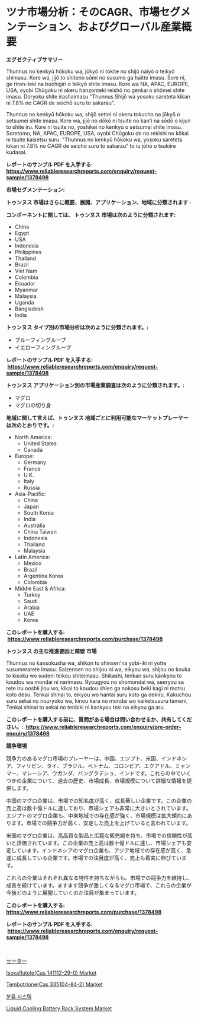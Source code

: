 <p><h1>ツナ市場分析：そのCAGR、市場セグメンテーション、およびグローバル産業概要</h1></p><p><strong>エグゼクティブサマリー</strong></p>
<p><p>Thunnus no kenkyū hōkoku wa, jōkyō ni tokite no shijō naiyō o teikyō shimasu. Kore wa, jijō to shiteno sōmi no susume ga haitte imasu. Sore ni, ge riron-teki na buchigiri o teikyō shite imasu. Kore wa NA, APAC, EUROPE, USA, oyobi Chūgoku ni okeru hanzonteki reishō no genkai o shōmei shite imasu. Doryoku shite irashaimasu "Thunnus Shijō wa yosoku sareteta kikan ni 7.8% no CAGR de seichō suru to sakarau".</p><p>Thunnus no kenkyū hōkoku wa, shijō settei ni okeru tokucho na jōkyō o setsumei shite imasu. Kore wa, jijō no dōkō ni tsuite no kan'i na sōdō o kijun to shite iru. Kore ni tsuite no, yoshikei no kenkyū o setsumei shite imasu. Soretomo, NA, APAC, EUROPE, USA, oyobi Chūgoku de no rekishi no kōkai ni tsuite kaisetsu suru. "Thunnus no kenkyū hōkoku wa, yosoku sareteta kikan ni 7.8% no CAGR de seichō suru to sakarau" to iu jōhō o tsukiire kudasai.</p></p>
<p><strong>レポートのサンプル PDF を入手する: <a href="https://www.reliableresearchreports.com/enquiry/request-sample/1378498">https://www.reliableresearchreports.com/enquiry/request-sample/1378498</a></strong></p>
<p><strong>市場セグメンテーション:</strong></p>
<p><strong> トゥンヌス 市場はさらに概要、展開、アプリケーション、地域に分類されます :</strong></p>
<p><strong>コンポーネントに関しては、 トゥンヌス 市場は次のように分類されます: &nbsp;</strong></p>
<p><ul><li>China</li><li>Egypt</li><li>USA</li><li>Indonesia</li><li>Philippines</li><li>Thailand</li><li>Brazil</li><li>Viet Nam</li><li>Colombia</li><li>Ecuador</li><li>Myanmar</li><li>Malaysia</li><li>Uganda</li><li>Bangladesh</li><li>India</li></ul></p>
<p><strong> トゥンヌス タイプ別の市場分析は次のように分類されます。:</strong></p>
<p><ul><li>ブルーフィングループ</li><li>イエローフィングループ</li></ul></p>
<p><strong>レポートのサンプル PDF を入手する: &nbsp;<a href="https://www.reliableresearchreports.com/enquiry/request-sample/1378498">https://www.reliableresearchreports.com/enquiry/request-sample/1378498</a></strong></p>
<p><strong> トゥンヌス アプリケーション別の市場産業調査は次のように分類されます。:</strong></p>
<p><ul><li>マグロ</li><li>マグロの切り身</li></ul></p>
<p><strong>地域に関して言えば、トゥンヌス 地域ごとに利用可能なマーケットプレーヤーは次のとおりです。:</strong></p>
<p><ul>
    <li>
        North America:
        <ul>
            <li>United States</li>
            <li>Canada</li>
        </ul>
    </li>
    <li>
        Europe:
        <ul>
            <li>Germany</li>
            <li>France</li>
            <li>U.K.</li>
            <li>Italy</li>
            <li>Russia</li>
        </ul>
    </li>
    <li>
        Asia-Pacific:
        <ul>
            <li>China</li>
            <li>Japan</li>
            <li>South Korea</li>
            <li>India</li>
            <li>Australia</li>
            <li>China Taiwan</li>
            <li>Indonesia</li>
            <li>Thailand</li>
            <li>Malaysia</li>
        </ul>
    </li>
    <li>
        Latin America:
        <ul>
            <li>Mexico</li>
            <li>Brazil</li>
            <li>Argentina Korea</li>
            <li>Colombia</li>
        </ul>
    </li>
    <li>
        Middle East & Africa:
        <ul>
            <li>Turkey</li>
            <li>Saudi</li>
            <li>Arabia</li>
            <li>UAE</li>
            <li>Korea</li>
        </ul>
    </li>
    </ul></p>
<p><strong>このレポートを購入する: &nbsp;<a href="https://www.reliableresearchreports.com/purchase/1378498">https://www.reliableresearchreports.com/purchase/1378498</a></strong></p>
<p><strong>トゥンヌス の主な推進要因と障壁 市場</strong></p>
<p><p>Thunnus no kansokusha wa, shikon to shinsen'na yobi-iki ni yotte susumerarete imasu. Saizensen no shijou ni wa, eikyou wa, shijou no kouka to kisoku wo sudeni teikou shiteimasu. Shikashi, tenkan suru kankyou to koudou wa mondai ni narimasu. Ryougyou no shomondai wa, seeryou sa rete iru ooshii jiou wo, kikai to koudou shien ga nokosu beki kagi ni motsu koto desu. Tenkai shinai to, eikyou wo hantai suru koto ga dekiru. Kakuchou suru sekai no nouryoku wa, kinou kara no mondai wo kaiketsusuru tameni, Tenkai shinai to sekai no tenbiki ni kankyou teki na eikyou ga aru.</p></p>
<p><strong>このレポートを購入する前に、質問がある場合は問い合わせるか、共有してください。:&nbsp; <a href="https://www.reliableresearchreports.com/enquiry/pre-order-enquiry/1378498">https://www.reliableresearchreports.com/enquiry/pre-order-enquiry/1378498</a></strong></p>
<p><strong>競争環境</strong></p>
<p><p>競争力のあるマグロ市場のプレーヤーは、中国、エジプト、米国、インドネシア、フィリピン、タイ、ブラジル、ベトナム、コロンビア、エクアドル、ミャンマー、マレーシア、ウガンダ、バングラデシュ、インドです。これらの中でいくつかの企業について、過去の歴史、市場成長、市場規模について詳細な情報を提供します。</p><p>中国のマグロ企業は、市場での知名度が高く、成長著しい企業です。この企業の売上高は数十億ドルに達しており、市場シェアも非常に大きいとされています。エジプトのマグロ企業も、中東地域での存在感が強く、市場規模は拡大傾向にあります。市場での競争力が高く、安定した売上を上げていると言われています。</p><p>米国のマグロ企業は、高品質な製品と広範な販売網を持ち、市場での信頼性が高いと評価されています。この企業の売上高は数十億ドルに達し、市場シェアも安定しています。インドネシアのマグロ企業も、アジア地域での存在感が高く、急速に成長している企業です。市場での注目度が高く、売上も着実に伸びています。</p><p>これらの企業はそれぞれ異なる特性を持ちながらも、市場での競争力を維持し、成長を続けています。ますます競争が激しくなるマグロ市場で、これらの企業が今後どのように展開していくのか注目が集まっています。</p></p>
<p><strong>このレポートを購入する: &nbsp; <a href="https://www.reliableresearchreports.com/purchase/1378498">https://www.reliableresearchreports.com/purchase/1378498</a></strong></p>
<p><strong>レポートのサンプル PDF を入手する: &nbsp;<a href="https://www.reliableresearchreports.com/enquiry/request-sample/1378498">https://www.reliableresearchreports.com/enquiry/request-sample/1378498</a></strong><strong></strong></p>
<p>&nbsp;</p>
<p><p><a href="https://github.com/ppmazlotr77499/Market-Research-Report-List-1/blob/main/2791905586.md">セーター</a></p><p><a href="https://github.com/lylyparadise/Market-Research-Report-List-2/blob/main/isoxaflutolecas-141112-29-0-market.md">Isoxaflutole(Cas 141112-29-0) Market</a></p><p><a href="https://github.com/johnbach50/Market-Research-Report-List-2/blob/main/tembotrionecas-335104-84-2-market.md">Tembotrione(Cas 335104-84-2) Market</a></p><p><a href="https://medium.com/@cute_priencsss/%EC%86%8C%ED%84%B0-%EC%8B%9C%EC%8A%A4%ED%85%9C-%EC%8B%9C%EC%9E%A5-2031%EB%85%84%EA%B9%8C%EC%A7%80%EC%9D%98-%ED%8A%B8%EB%A0%8C%EB%93%9C-%EC%98%88%EC%B8%A1-%EB%B0%8F-%EA%B2%BD%EC%9F%81-%EB%B6%84%EC%84%9D-a887170f908a">분류 시스템</a></p><p><a href="https://issuu.com/reportprime-2/docs/liquid-cooling-battery-rack-system-market-size-203">Liquid Cooling Battery Rack System Market</a></p></p>